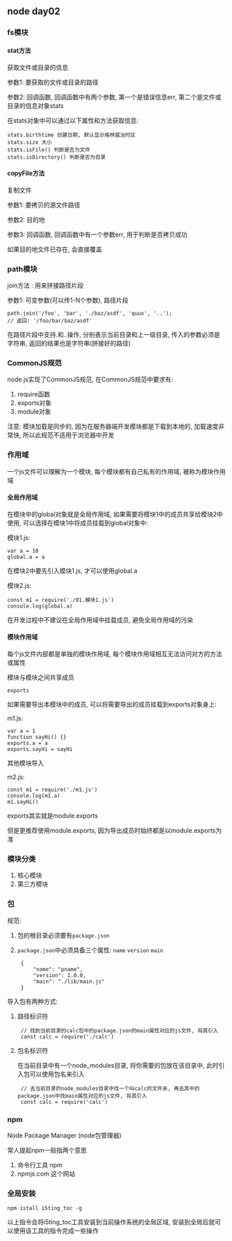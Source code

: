 ## node day02 ##

### fs模块 ###

#### stat方法 ####

获取文件或目录的信息

参数1: 要获取的文件或目录的路径

参数2: 回调函数, 回调函数中有两个参数, 第一个是错误信息err, 第二个是文件或目录的信息对象stats

在stats对象中可以通过以下属性和方法获取信息:

	stats.birthtime 创建日期, 默认显示格林威治时区
	stats.size 大小
	stats.isFile() 判断是否为文件
	stats.isDirectory() 判断是否为目录 

#### copyFile方法 ####

复制文件

参数1: 要拷贝的源文件路径

参数2: 目的地

参数3: 回调函数, 回调函数中有一个参数err, 用于判断是否拷贝成功

如果目的地文件已存在, 会直接覆盖

### path模块 ###

join方法 : 用来拼接路径片段

参数1: 可变参数(可以传1-N个参数), 路径片段

	path.join('/foo', 'bar', './baz/asdf', 'quux', '..');
	// 返回: '/foo/bar/baz/asdf'

在路径片段中支持.和..操作, 分别表示当前目录和上一级目录, 传入的参数必须是字符串, 返回的结果也是字符串(拼接好的路径)

### CommonJS规范 ###

node.js实现了CommonJS规范, 在CommonJS规范中要求有:

1. require函数
2. exports对象
3. module对象

注意: 模块加载是同步的, 因为在服务器端开发模块都是下载到本地的, 加载速度非常快, 所以此规范不适用于浏览器中开发

### 作用域 ###

一个js文件可以理解为一个模块, 每个模块都有自己私有的作用域, 被称为模块作用域

#### 全局作用域 ####

在模块中的global对象就是全局作用域, 如果需要将模块1中的成员共享给模块2中使用, 可以选择在模块1中将成员挂载到global对象中:

模块1.js:

	var a = 10
	global.a = a

在模块2中要先引入模块1.js, 才可以使用global.a

模块2.js:

	const m1 = require('./01.模块1.js')
	console.log(global.a)

在开发过程中不建议在全局作用域中挂载成员, 避免全局作用域的污染

#### 模块作用域 ####

每个js文件内部都是单独的模块作用域, 每个模块作用域相互无法访问对方的方法或属性

模块与模块之间共享成员

`exports`

如果需要导出本模块中的成员, 可以将需要导出的成员挂载到exports对象身上:

m1.js:

	var a = 1
	function sayHi() {}
	exports.a = a
	exports.sayHi = sayHi

其他模块导入

m2.js:

	const m1 = require('./m1.js')
	console.log(m1.a)
	m1.sayHi()

exports其实就是module.exports

但是更推荐使用module.exports, 因为导出成员时始终都是以module.exports为准

### 模块分类 ###

1. 核心模块
2. 第三方模块

### 包 ###

规范:

1. 包的根目录必须要有`package.json`
2. `package.json`中必须具备三个属性: `name` `version` `main`

		{
			"name": "pname",
			"version": 1.0.0,
			"main": "./lib/main.js"
		}

导入包有两种方式:

1. 路径标识符

		// 找到当前目录的calc包中的package.json的main属性对应的js文件, 将其引入
		const calc = require('./calc')

2. 包名标识符

	在当前目录中有一个node_modules目录, 将你需要的包放在该目录中, 此时引入包可以使用包名来引入

		// 去当前目录的node_modules目录中找一个叫calc的文件夹, 再去其中的package.json中找main属性对应的js文件, 将其引入
		const calc = require('calc')

### npm ###

Node Package Manager (node包管理器)

常人提起npm一般指两个意思

1. 命令行工具 npm
2. npmjs.com 这个网站

### 全局安装 ###

`npm istall i5ting_toc -g`

以上指令会将i5ting_toc工具安装到当前操作系统的全局区域, 安装到全局后就可以使用该工具的指令完成一些操作

